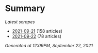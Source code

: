 # Summary
*Latest scrapes*
* [2021-09-21](https://github.com/nuuuwan/news_lk/blob/data/news_lk.2021-09-21.json) (158 articles)
* [2021-09-22](https://github.com/nuuuwan/news_lk/blob/data/news_lk.2021-09-22.json) (78 articles)

*Generated at 12:09PM, September 22, 2021*